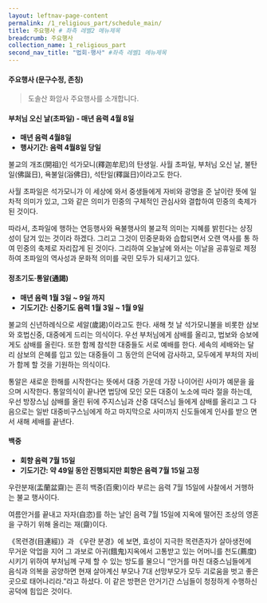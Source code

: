 ```yaml
---
layout: leftnav-page-content
permalink: /1_religious_part/schedule_main/
title: 주요행사 # 좌측 레벨2 메뉴제목
breadcrumb: 주요행사
collection_name: 1_religious_part
second_nav_title: "법회·행사" #좌측 레벨1 메뉴제목
---
```


#### **주요행사 (문구수정, 존칭)**
> 도솔산 화암사 주요행사를 소개합니다.


#### 부처님 오신 날(초파일) - 매년 음력 4월 8일
* **매년 음력 4월8일**
* **행사기간: 음력 4월8일 당일**

불교의 개조(開祖)인 석가모니(釋迦牟尼)의 탄생일. 사월 초파일, 부처님 오신 날, 불탄일(佛誕日), 욕불일(浴佛日), 석탄일(釋誕日)이라고도 한다.

사월 초파일은 석가모니가 이 세상에 와서 중생들에게 자비와 광명을 준 날이란 뜻에 일차적 의미가 있고, 그와 같은 의미가 민중의 구체적인 관심사와 결합하여 민중의 축제가 된 것이다.

따라서, 초파일에 행하는 연등행사와 욕불행사의 불교적 의미는 지혜를 밝힌다는 상징 성이 담겨 있는 것이라 하겠다. 그리고 그것이 민중문화와 습합되면서 오랜 역사를 통 하여 민중의 축제로 자리잡게 된 것이다. 그리하여 오늘날에 와서는 이날을 공휴일로 제정하여 초파일의 역사성과 문화적 의미를 국민 모두가 되새기고 있다.


#### 정초기도·통알(通謁)
* **매년 음력 1월 3일 ~ 9일 까지**
* **기도기간: 신중기도 음력 1월 3일 ~ 1월 9일**


불교의 신년하례식으로 세알(歲謁)이라고도 한다. 새해 첫 날 석가모니불을 비롯한 삼보와 호법신중, 대중에게 드리는 의식이다. 우선 부처님에게 삼배를 올리고, 법보와 승보에게도 삼배를 올린다. 또한 함께 참석한 대중들도 서로 예배를 한다. 세속의 세배와는 달리 삼보의 은혜를 입고 있는 대중들이 그 동안의 은덕에 감사하고, 모두에게 부처의 자비가 함께 할 것을 기원하는 의식이다.

통알은 새로운 한해를 시작한다는 뜻에서 대중 가운데 가장 나이어린 사미가 예문을 읊으며 시작한다. 통알의식이 끝나면 법당에 모인 모든 대중이 노소에 따라 절을 하는데, 우선 방장스님 삼배를 올린 뒤에 주지스님과 산중 대덕스님 들에게 삼배를 올리고 그 다음으로는 일반 대중비구스님에게 하고 마지막으로 사미까지 신도들에게 인사를 받으 면서 새해 세배를 끝낸다.


#### 백중
* **회향 음력 7월 15일**
* **기도기간: 약 49일 동안 진행되지만 회향은 음력 7월 15일 고정**

우란분재(盂蘭盆齋)는 흔히 백중(百衆)이라 부르는 음력 7월 15일에 사찰에서 거행하는 불교 행사이다.

여름안거를 끝내고 자자(自恣)를 하는 날인 음력 7월 15일에 지옥에 떨어진 조상의 영혼을 구하기 위해 올리는 재(齋)이다.

《목련경(目連經)》과 《우란 분경》에 보면, 효성이 지극한 목련존자가 살아생전에 무거운 악업을 지어 그 과보로 아귀(餓鬼)지옥에서 고통받고 있는 어머니를 천도(薦度)시키기 위하여 부처님께 구제 할 수 있는 방도를 물으니 “안거를 마친 대중스님들에게 음식과 의복을 공양하면 현재 살아계신 부모나 7대 선망부모가 모두 괴로움을 벗고 좋은 곳으로 태어나리라.”라고 하셨다. 이 같은 방편은 안거기간 스님들이 청정하게 수행하신 공덕에 힘입은 것이다.

